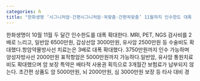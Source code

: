 ```yaml
---
categories: h
title: "한화생명 ‘시그니처암·간편시그니처암·꼭맞춤·간편꼭맞춤’ 11월까지 인수한도 대폭 확대"
---
```

한화생명이 10월 11월 두 달간 인수한도를 대폭 확대한다. MRI, PET, NGS 검사비를 2배로 느리고, 일반암 6500만원, 갑상선암 3000만원, 유사암 2500만원 등 수술비도 확대했다.항암약물방사선 치료는은 3배로 대폭 확대했다. 3750만원까지 인수 가능하며 양성자방사선 2000만원 표적항암은 5000만원까지 가능하다.일반암, 유사암 통원치료비도 확대했으며 암 보장 특약은 배타적 사용권 획득으로 3개월간 보험료가 납부되지 않는다. 초간편 상품도 암 5000만원, 뇌 2000만원, 심 3000만원 보장 등 타사 대비 경